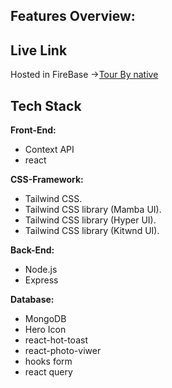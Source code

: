 ## Features Overview:
## Live Link
Hosted in FireBase ->[Tour By native](https://service-review-server-side.web.app/)




## Tech Stack

**Front-End:** 
- Context API
- react

**CSS-Framework:** 
- Tailwind CSS.
- Tailwind CSS library (Mamba UI).
- Tailwind CSS library (Hyper UI).
- Tailwind CSS library (Kitwnd UI).

**Back-End:** 
- Node.js
- Express

**Database:** 
- MongoDB
- Hero Icon
- react-hot-toast
- react-photo-viwer
- hooks form
- react query
